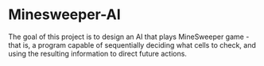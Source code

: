 # Minesweeper-AI
The goal of this project is to design an AI that plays MineSweeper game - that is, a program capable of sequentially deciding what cells to check, and using the resulting information to direct future actions.
